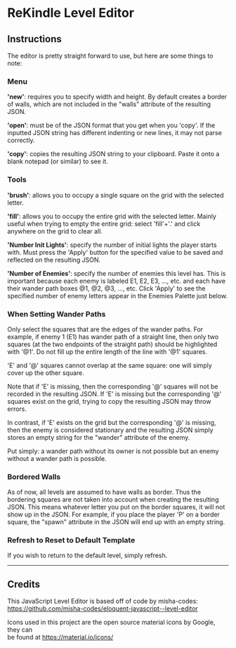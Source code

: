 # ReKindle Level Editor

## Instructions

The editor is pretty straight forward to use, but here are some things to note:

### Menu

**'new'**: requires you to specify width and height. By default creates a border of walls, which are not included in the "walls" attribute of the resulting JSON.

**'open'**: must be of the JSON format that you get when you 'copy'. If the inputted JSON string has different indenting or new lines, it may not parse correctly.

**'copy'**: copies the resulting JSON string to your clipboard. Paste it onto a blank notepad (or similar) to see it.

### Tools

**'brush'**: allows you to occupy a single square on the grid with the selected letter.

**'fill'**: allows you to occupy the entire grid with the selected letter. Mainly useful when trying to empty the entire grid: select 'fill'+'.' and click anywhere on the grid to clear all.

**'Number Init Lights'**: specify the number of initial lights the player starts with. Must press the 'Apply' button for the specified value to be saved and reflected on the resulting JSON.

**'Number of Enemies'**: specify the number of enemies this level has. This is important because each enemy is labeled E1, E2, E3, ..., etc. and each have their wander path boxes @1, @2, @3, ..., etc. Click 'Apply' to see the specified number of enemy letters appear in the Enemies Palette just below.

### When Setting Wander Paths

Only select the squares that are the edges of the wander paths. For example, if enemy 1 (E1) has wander path of a straight line, then only two squares (at the two endpoints of the straight path) should be highlighted with '@1'. Do not fill up the entire length of the line with '@1' squares.

'E' and '@' squares cannot overlap at the same square: one will simply cover up the other square.

Note that if 'E' is missing, then the corresponding '@' squares will not be recorded in the resulting JSON. If 'E' is missing but the corresponding '@' squares exist on the grid, trying to copy the resulting JSON may throw errors.

In contrast, if 'E' exists on the grid but the corresponding '@' is missing, then the enemy is considered stationary and the resulting JSON simply stores an empty string for the "wander" attribute of the enemy. 

Put simply: a wander path without its owner is not possible but an enemy without a wander path is possible.

### Bordered Walls

As of now, all levels are assumed to have walls as border. Thus the bordering squares are not taken into account when creating the resulting JSON. This means whatever letter you put on the border squares, it will not show up in the JSON. For example, if you place the player 'P' on a border square, the "spawn" attribute in the JSON will end up with an empty string.

### Refresh to Reset to Default Template

If you wish to return to the default level, simply refresh.





---
## Credits

This JavaScript Level Editor is based off of code by misha-codes:
https://github.com/misha-codes/eloquent-javascript--level-editor

Icons used in this project are the open source material icons by Google, they can  
be found at https://material.io/icons/
